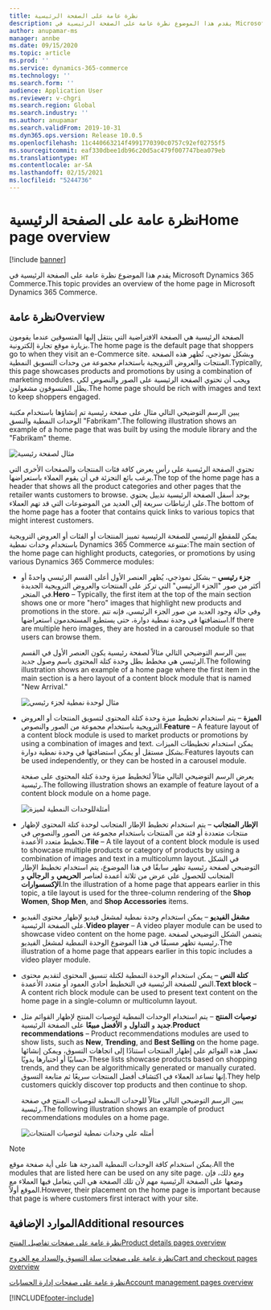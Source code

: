 ```yaml
---
title: نظرة عامة على الصفحة الرئيسية
description: يقدم هذا الموضوع نظرة عامة على الصفحة الرئيسية في Microsoft Dynamics 365 Commerce.
author: anupamar-ms
manager: annbe
ms.date: 09/15/2020
ms.topic: article
ms.prod: ''
ms.service: dynamics-365-commerce
ms.technology: ''
ms.search.form: ''
audience: Application User
ms.reviewer: v-chgri
ms.search.region: Global
ms.search.industry: ''
ms.author: anupamar
ms.search.validFrom: 2019-10-31
ms.dyn365.ops.version: Release 10.0.5
ms.openlocfilehash: 11c440663214f4991770390c0757c92ef02755f5
ms.sourcegitcommit: eaf330dbee1db96c20d5ac479f007747bea079eb
ms.translationtype: HT
ms.contentlocale: ar-SA
ms.lasthandoff: 02/15/2021
ms.locfileid: "5244736"
---
```

# <a name="home-page-overview"></a><span data-ttu-id="405d1-103">نظرة عامة على الصفحة الرئيسية</span><span class="sxs-lookup"><span data-stu-id="405d1-103">Home page overview</span></span>

[!include [banner](includes/banner.md)]

<span data-ttu-id="405d1-104">يقدم هذا الموضوع نظرة عامة على الصفحة الرئيسية في Microsoft Dynamics 365 Commerce.</span><span class="sxs-lookup"><span data-stu-id="405d1-104">This topic provides an overview of the home page in Microsoft Dynamics 365 Commerce.</span></span>

## <a name="overview"></a><span data-ttu-id="405d1-105">نظرة عامة</span><span class="sxs-lookup"><span data-stu-id="405d1-105">Overview</span></span>

<span data-ttu-id="405d1-106">الصفحة الرئيسية هي الصفحة الافتراضية التي ينتقل إليها المتسوقين عندما يقومون بزيارة موقع تجارة إلكترونية.</span><span class="sxs-lookup"><span data-stu-id="405d1-106">The home page is the default page that shoppers go to when they visit an e-Commerce site.</span></span> <span data-ttu-id="405d1-107">وبشكل نموذجي، تُظهر هذه الصفحة المنتجات والعروض الترويجية باستخدام مجموعة من وحدات التسويق النمطية.</span><span class="sxs-lookup"><span data-stu-id="405d1-107">Typically, this page showcases products and promotions by using a combination of marketing modules.</span></span> <span data-ttu-id="405d1-108">ويجب أن تحتوي الصفحة الرئيسية على الصور والنصوص لكي يظل المتسوقون مشغولون.</span><span class="sxs-lookup"><span data-stu-id="405d1-108">The home page should be rich with images and text to keep shoppers engaged.</span></span>

<span data-ttu-id="405d1-109">يبين الرسم التوضيحي التالي مثال على صفحة رئيسية تم إنشاؤها باستخدام مكتبة الوحدات النمطية والنسق "Fabrikam".</span><span class="sxs-lookup"><span data-stu-id="405d1-109">The following illustration shows an example of a home page that was built by using the module library and the "Fabrikam" theme.</span></span>

![مثال لصفحة رئيسية](./media/Homepage2.PNG)

<span data-ttu-id="405d1-111">تحتوي الصفحة الرئيسية على رأس يعرض كافة فئات المنتجات والصفحات الأخرى التي يرغب بائع التجزئة في أن يقوم العملاء باستعراضها.</span><span class="sxs-lookup"><span data-stu-id="405d1-111">The top of the home page has a header that shows all the product categories and other pages that the retailer wants customers to browse.</span></span> <span data-ttu-id="405d1-112">يوجد أسفل الصفحة الرئيسية تذييل يحتوي على ارتباطات سريعة إلى العديد من الموضوعات التي قد تهم العملاء.</span><span class="sxs-lookup"><span data-stu-id="405d1-112">The bottom of the home page has a footer that contains quick links to various topics that might interest customers.</span></span>

<span data-ttu-id="405d1-113">يمكن للمقطع الرئيسي للصفحة الرئيسية تمييز المنتجات أو الفئات أو العروض الترويجية باستخدام وحدات نمطية Dynamics 365 Commerce متنوعة:</span><span class="sxs-lookup"><span data-stu-id="405d1-113">The main section of the home page can highlight products, categories, or promotions by using various Dynamics 365 Commerce modules:</span></span>

- <span data-ttu-id="405d1-114">**جزء رئيسي** – بشكل نموذجي، يُظهر العنصر الأول أعلى القسم الرئيسي واحدةً أو أكثر من صور "الجزء الرئيسي" التي تركز على المنتجات والعروض الترويجية الجديدة في المتجر.</span><span class="sxs-lookup"><span data-stu-id="405d1-114">**Hero** – Typically, the first item at the top of the main section shows one or more "hero" images that highlight new products and promotions in the store.</span></span> <span data-ttu-id="405d1-115">وفي حالة وجود العديد من صور الجزء الرئيسي، فإنه تتم استضافتها في وحدة نمطية دوارة، حتى يستطيع المستخدمون استعراضها.</span><span class="sxs-lookup"><span data-stu-id="405d1-115">If there are multiple hero images, they are hosted in a carousel module so that users can browse them.</span></span>

    <span data-ttu-id="405d1-116">يبين الرسم التوضيحي التالي مثالاً لصفحة رئيسية يكون العنصر الأول في القسم الرئيسي هي مخطط بطل وحدة كتلة المحتوى باسم وصول جديد.</span><span class="sxs-lookup"><span data-stu-id="405d1-116">The following illustration shows an example of a home page where the first item in the main section is a hero layout of a content block module that is named "New Arrival."</span></span>

    ![مثال لوحدة نمطية لجزء رئيسي](./media/Hero.PNG)

- <span data-ttu-id="405d1-118">**الميزة** – يتم استخدام تخطيط ميزة وحدة كتلة المحتوى لتسويق المنتجات أو العروض الترويجية باستخدام مجموعة من الصور والنصوص.</span><span class="sxs-lookup"><span data-stu-id="405d1-118">**Feature** – A feature layout of a content block module is used to market products or promotions by using a combination of images and text.</span></span> <span data-ttu-id="405d1-119">يمكن استخدام تخطيطات الميزات بشكل مستقل أو يمكن استضافتها في وحدة نمطية دوارة.</span><span class="sxs-lookup"><span data-stu-id="405d1-119">Features layouts can be used independently, or they can be hosted in a carousel module.</span></span>

    <span data-ttu-id="405d1-120">يعرض الرسم التوضيحي التالي مثالاً لتخطيط ميزة وحدة كتلة المحتوى على صفحة رئيسية.</span><span class="sxs-lookup"><span data-stu-id="405d1-120">The following illustration shows an example of feature layout of a content block module on a home page.</span></span>

    ![أمثلةللوحدات النمطية لميزة](./media/Feature.PNG)

- <span data-ttu-id="405d1-122">**الإطار المتجانب** – يتم استخدام تخطيط الإطار المتجانب لوحدة كتلة المحتوى لإظهار منتجات متعددة أو فئة من المنتجات باستخدام مجموعة من الصور والنصوص في تخطيط متعدد الأعمدة.</span><span class="sxs-lookup"><span data-stu-id="405d1-122">**Tile** – A tile layout of a content block module is used to showcase multiple products or category of products by using a combination of images and text in a multicolumn layout.</span></span> <span data-ttu-id="405d1-123">في الشكل التوضيحي لصفحة رئيسية تظهر سابقًا في هذا الموضوع، يتم استخدام تخطيط الإطار المتجانب للحصول على عرض من ثلاثة أعمدة لعناصر **الحريمي** و **الرجالي** و **الإكسسوارات**.</span><span class="sxs-lookup"><span data-stu-id="405d1-123">In the illustration of a home page that appears earlier in this topic, a tile  layout is used for the three-column rendering of the **Shop Women**, **Shop Men**, and **Shop Accessories** items.</span></span>
- <span data-ttu-id="405d1-124">**مشغل الفيديو** – يمكن استخدام وحدة نمطية لمشغل فيديو لإظهار محتوى الفيديو على الصفحة الرئيسية.</span><span class="sxs-lookup"><span data-stu-id="405d1-124">**Video player** – A video player module can be used to showcase video content on the home page.</span></span> <span data-ttu-id="405d1-125">يتضمن الشكل التوضيحي لصفحة رئيسية تظهر مسبقًا في هذا الموضوع الوحدة النمطية لمشغل الفيديو.</span><span class="sxs-lookup"><span data-stu-id="405d1-125">The illustration of a home page that appears earlier in this topic includes a video player module.</span></span>
- <span data-ttu-id="405d1-126">**كتلة النص** – يمكن استخدام الوحدة النمطية لكتلة تنسيق المحتوى لتقديم محتوى النص للصفحة الرئيسية في التخطيط أحادي العمود أو متعدد الأعمدة.</span><span class="sxs-lookup"><span data-stu-id="405d1-126">**Text block** – A content rich block module can be used to present text content on the home page in a single-column or multicolumn layout.</span></span>
- <span data-ttu-id="405d1-127">**توصيات المنتج** – يتم استخدام الوحدات النمطية لتوصيات المنتج لإظهار القوائم مثل **جديد** و **التداول** و **الأفضل مبيعًا** على الصفحة الرئيسية.</span><span class="sxs-lookup"><span data-stu-id="405d1-127">**Product recommendations** – Product recommendations modules are used to show lists, such as **New**, **Trending**, and **Best Selling** on the home page.</span></span> <span data-ttu-id="405d1-128">تعمل هذه القوائم على إظهار المنتجات استنادًا إلى اتجاهات التسوق، ويمكن إنشائها حسابيًا أو اختيارها يدويًا.</span><span class="sxs-lookup"><span data-stu-id="405d1-128">These lists showcase products based on shopping trends, and they can be algorithmically generated or manually curated.</span></span> <span data-ttu-id="405d1-129">إنها تساعد العملاء في اكتشاف أفضل المنتجات سريعًا ثم متابعة التسوق.</span><span class="sxs-lookup"><span data-stu-id="405d1-129">They help customers quickly discover top products and then continue to shop.</span></span>

    <span data-ttu-id="405d1-130">يبين الرسم التوضيحي التالي مثالاً للوحدات النمطية لتوصيات المنتج في صفحة رئيسية.</span><span class="sxs-lookup"><span data-stu-id="405d1-130">The following illustration shows an example of product recommendations modules on a home page.</span></span>

    ![أمثله على وحدات نمطية لتوصيات المنتجات](./media/Recommendations.PNG)

> [!NOTE]
> <span data-ttu-id="405d1-132">يمكن استخدام كافة الوحدات النمطية المدرجة هنا على أية صفحة موقع.</span><span class="sxs-lookup"><span data-stu-id="405d1-132">All the modules that are listed here can be used on any site page.</span></span> <span data-ttu-id="405d1-133">ومع ذلك، فإن وضعها على الصفحة الرئيسية مهم لأن تلك الصفحة هي التي يتعامل فيها العملاء مع الموقع أولاً.</span><span class="sxs-lookup"><span data-stu-id="405d1-133">However, their placement on the home page is important because that page is where customers first interact with your site.</span></span>

## <a name="additional-resources"></a><span data-ttu-id="405d1-134">الموارد الإضافية</span><span class="sxs-lookup"><span data-stu-id="405d1-134">Additional resources</span></span>

[<span data-ttu-id="405d1-135">نظرة عامة على صفحات تفاصيل المنتج</span><span class="sxs-lookup"><span data-stu-id="405d1-135">Product details pages overview</span></span>](quick-tour-pdp.md)

[<span data-ttu-id="405d1-136">نظرة عامة على صفحات سلة التسوق والسداد مع الخروج</span><span class="sxs-lookup"><span data-stu-id="405d1-136">Cart and checkout pages overview</span></span>](quick-tour-cart-checkout.md)

[<span data-ttu-id="405d1-137">نظرة عامة على صفحات إدارة الحسابات</span><span class="sxs-lookup"><span data-stu-id="405d1-137">Account management pages overview</span></span>](quick-tour-account-management.md)


[!INCLUDE[footer-include](../includes/footer-banner.md)]